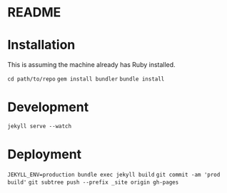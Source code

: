 # README

# Installation
This is assuming the machine already has Ruby installed.

`cd path/to/repo`
`gem install bundler`
`bundle install`

# Development
`jekyll serve --watch`

# Deployment
`JEKYLL_ENV=production bundle exec jekyll build`
`git commit -am 'prod build'`
`git subtree push --prefix _site origin gh-pages`